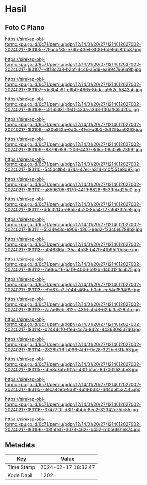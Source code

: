 # Hasil

## Foto C Plano

https://sirekap-obj-formc.kpu.go.id/6c71/pemilu/pdpr/12/14/01/20/27/1214012027002-20240217-183105--29acb785-e76b-43e8-8f06-6de9db8fbb87.jpg

https://sirekap-obj-formc.kpu.go.id/6c71/pemilu/pdpr/12/14/01/20/27/1214012027002-20240217-183107--df18c238-b2bf-4c46-a5d9-ea9947666a9b.jpg

https://sirekap-obj-formc.kpu.go.id/6c71/pemilu/pdpr/12/14/01/20/27/1214012027002-20240217-183107--dc3b4b9f-e6b0-4665-8bdc-a952cf5842ab.jpg

https://sirekap-obj-formc.kpu.go.id/6c71/pemilu/pdpr/12/14/01/20/27/1214012027002-20240217-183108--c5165031-f94f-433a-a363-f30af835d20c.jpg

https://sirekap-obj-formc.kpu.go.id/6c71/pemilu/pdpr/12/14/01/20/27/1214012027002-20240217-183108--a20e983a-6d0c-41e5-a6b5-0df28baa0289.jpg

https://sirekap-obj-formc.kpu.go.id/6c71/pemilu/pdpr/12/14/01/20/27/1214012027002-20240217-183109--8879b959-f206-4437-8d5a-08a0a8c7399f.jpg

https://sirekap-obj-formc.kpu.go.id/6c71/pemilu/pdpr/12/14/01/20/27/1214012027002-20240217-183110--545dc0b4-d74a-47ed-a314-b10f554e8d97.jpg

https://sirekap-obj-formc.kpu.go.id/6c71/pemilu/pdpr/12/14/01/20/27/1214012027002-20240217-183110--a8596105-6170-4419-8828-6539fdad25c0.jpg

https://sirekap-obj-formc.kpu.go.id/6c71/pemilu/pdpr/12/14/01/20/27/1214012027002-20240217-183111--ddc32f4b-e855-4c20-8ba4-127a94232ce9.jpg

https://sirekap-obj-formc.kpu.go.id/6c71/pemilu/pdpr/12/14/01/20/27/1214012027002-20240217-183111--5534e43d-e906-4805-9ed2-f23c060788b9.jpg

https://sirekap-obj-formc.kpu.go.id/6c71/pemilu/pdpr/12/14/01/20/27/1214012027002-20240217-183112--a0483f6a-f35a-4b38-b479-4fb95f10c5ce.jpg

https://sirekap-obj-formc.kpu.go.id/6c71/pemilu/pdpr/12/14/01/20/27/1214012027002-20240217-183112--7a66baf6-5af9-4006-b92b-d4b012dc5b75.jpg

https://sirekap-obj-formc.kpu.go.id/6c71/pemilu/pdpr/12/14/01/20/27/1214012027002-20240217-183113--c9d67aa7-b144-46b4-b0ab-ee54d1594f8c.jpg

https://sirekap-obj-formc.kpu.go.id/6c71/pemilu/pdpr/12/14/01/20/27/1214012027002-20240217-183113--2a7a69eb-812c-43f6-a0d8-62da3a328a1b.jpg

https://sirekap-obj-formc.kpu.go.id/6c71/pemilu/pdpr/12/14/01/20/27/1214012027002-20240217-183114--b2444df0-ffe6-4c7a-842c-843630e53740.jpg

https://sirekap-obj-formc.kpu.go.id/6c71/pemilu/pdpr/12/14/01/20/27/1214012027002-20240217-183114--2828b7f6-b096-4fd7-9c28-322bef6f1a53.jpg

https://sirekap-obj-formc.kpu.go.id/6c71/pemilu/pdpr/12/14/01/20/27/1214012027002-20240217-183115--cbe8d8ab-9f2d-43ff-bfac-8d706252cbe3.jpg

https://sirekap-obj-formc.kpu.go.id/6c71/pemilu/pdpr/12/14/01/20/27/1214012027002-20240217-183115--3eca4d9b-838f-46f4-b337-4d4d5b5225f5.jpg

https://sirekap-obj-formc.kpu.go.id/6c71/pemilu/pdpr/12/14/01/20/27/1214012027002-20240217-183116--37477f0f-d3f1-4bbb-8ec2-82342c35fc55.jpg

https://sirekap-obj-formc.kpu.go.id/6c71/pemilu/pdpr/12/14/01/20/27/1214012027002-20240217-183106--08fafe37-3073-4628-b452-b10b6601e874.jpg


## Metadata

| Key        | Value               |
| ---------- | ------------------- |
| Time Stamp | 2024-02-17 18:32:47 |
| Kode Dapil | 1202                |



